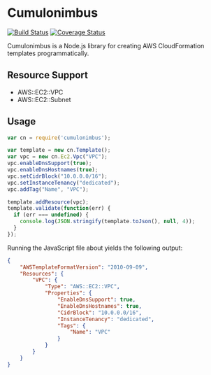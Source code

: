 # Cumulonimbus

[![Build Status](https://travis-ci.org/seize-the-dave/cumulonimbus.svg?branch=master)](https://travis-ci.org/seize-the-dave/cumulonimbus) [![Coverage Status](https://coveralls.io/repos/github/seize-the-dave/cumulonimbus/badge.svg?branch=master)](https://coveralls.io/github/seize-the-dave/cumulonimbus?branch=master)

Cumulonimbus is a Node.js library for creating AWS CloudFormation templates programmatically.

## Resource Support

* AWS::EC2::VPC
* AWS::EC2::Subnet

## Usage

```js
var cn = require('cumulonimbus');

var template = new cn.Template();
var vpc = new cn.Ec2.Vpc("VPC");
vpc.enableDnsSupport(true);
vpc.enableDnsHostnames(true);
vpc.setCidrBlock("10.0.0.0/16");
vpc.setInstanceTenancy("dedicated");
vpc.addTag("Name", "VPC");

template.addResource(vpc);
template.validate(function(err) {
  if (err === undefined) {
    console.log(JSON.stringify(template.toJson(), null, 4));
  }
});
```

Running the JavaScript file about yields the following output:

```json
{
    "AWSTemplateFormatVersion": "2010-09-09",
    "Resources": {
        "VPC": {
            "Type": "AWS::EC2::VPC",
            "Properties": {
                "EnableDnsSupport": true,
                "EnableDnsHostnames": true,
                "CidrBlock": "10.0.0.0/16",
                "InstanceTenancy": "dedicated",
                "Tags": {
                    "Name": "VPC"
                }
            }
        }
    }
}
```
